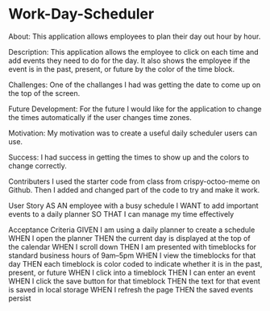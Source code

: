 # Work-Day-Scheduler
About:
This application allows employees to plan their day out hour by hour.

Description:
This application allows the employee to click on each time and add events they need to do for the day. It also shows the employee if the event is in the past, present, or future by the color of the time block.

Challenges:
One of the challanges I had was getting the date to come up on the top of the screen.

Future Development:
For the future I would like for the application to change the times automatically if the user changes time zones.

Motivation:
My motivation was to create a useful daily scheduler users can use.

Success:
I had success in getting the times to show up and the colors to change correctly.

Contributers
I used the starter code from class from crispy-octoo-meme on Github. Then I added and changed part of the code to try and make it work.

User Story
AS AN employee with a busy schedule
I WANT to add important events to a daily planner
SO THAT I can manage my time effectively

Acceptance Criteria
GIVEN I am using a daily planner to create a schedule
WHEN I open the planner
THEN the current day is displayed at the top of the calendar
WHEN I scroll down
THEN I am presented with timeblocks for standard business hours of 9am&ndash;5pm
WHEN I view the timeblocks for that day
THEN each timeblock is color coded to indicate whether it is in the past, present, or future
WHEN I click into a timeblock
THEN I can enter an event
WHEN I click the save button for that timeblock
THEN the text for that event is saved in local storage
WHEN I refresh the page
THEN the saved events persist